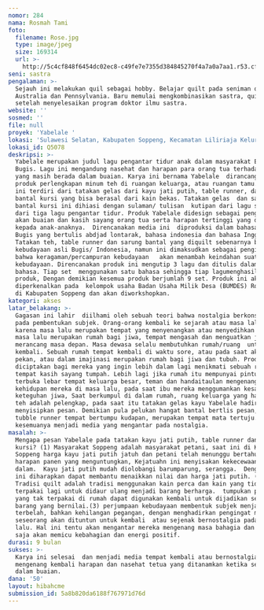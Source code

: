 ```yaml
---
nomor: 284
nama: Rosmah Tami
foto:
  filename: Rose.jpg
  type: image/jpeg
  size: 169314
  url: >-
    http://5c4cf848f6454dc02ec8-c49fe7e7355d384845270f4a7a0a7aa1.r53.cf2.rackcdn.com/bb5ee071-0bd3-4564-84e1-60ea7d554651/Rose.jpg
seni: sastra
pengalaman: >-
  Sejauh ini melakukan quil sebagai hobby. Belajar quilt pada seniman quil di
  Australia dan Pennsylvania. Baru memulai mengkombinasikan sastra, quil &craft
  setelah menyelesaikan program doktor ilmu sastra. 
website: ''
sosmed: ''
file: null
proyek: 'Yabelale '
lokasi: 'Sulawesi Selatan, Kabupaten Soppeng, Kecamatan Liliriaja Kelurahan Jennae'
lokasi_id: Q5078
deskripsi: >-
  Yabelale merupakan judul lagu pengantar tidur anak dalam masyarakat Etnis
  Bugis. Lagu ini mengandung nasehat dan harapan para orang tua terhadap anak
  yang masih berada dalam buaian. Karya ini bernama Yabelale  dirancang sebagai
  produk perlengkapan minum teh di ruangan keluarga, atau ruangan tamu. Produk
  ini terdiri dari tatakan gelas dari kayu jati putih, table runner, dan sarung
  bantal kursi yang bisa berasal dari kain bekas. Tatakan gelas  dan sarung
  bantal kursi ini dihiasi dengan sulaman/ tulisan  kutipan dari lagu salah satu
  dari tiga lagu pengantar tidur. Produk Yabelale didesign sebagai pengingat
  akan buaian dan kasih sayang orang tua serta harapan tertinggi yang dilagukan
  kepada anak-anaknya.  Direncanakan media ini  diproduksi dalam bahasa asli
  Bugis yang bertulis abdjad lontarak, bahasa indonesia dan bahasa Inggris. 
  Tatakan teh, table runner dan sarung bantal yang diquilt sebenarnya bukan
  kebudayaan asli Bugis/ Indonesia, namun ini dimaksudkan sebagai pengingat
  bahwa keragaman/percampuran kebudayaan   akan menambah keindahan suatu ruang
  kebudayaan. Direncanakan produk ini mengutip 3 lagu dan ditulis dalam tiga
  bahasa. Tiap set  menggunakan satu bahasa sehingga tiap lagumenghasilkan 3
  produk, Dengan demikian kesemua produk berjumlah 9 set. Produk ini akan
  diperkenalkan pada  kelompok usaha Badan Usaha Milik Desa (BUMDES) Rompegading
  di Kabupaten Soppeng dan akan diworkshopkan.
kategori: akses
latar_belakang: >-
  Gagasan ini lahir  diilhami oleh sebuah teori bahwa nostalgia berkonstribusi
  pada pembentukan subjek. Orang-orang kembali ke sejarah atau masa lalu bukan
  karena masa lalu merupakan tempat yang menyenangkan atau menyedihkan tetapi
  masa lalu merupakan rumah bagi jiwa, tempat mengasah dan menguatkan jiwa untuk
  merancang masa depan. Masa dewasa selalu membutuhkan rumah/ruang  untuk
  kembali. Sebuah rumah tempat kembali di waktu sore, atau pada saat akhir
  pekan, atau dalam imajinasi merupakan rumah bagi jiwa dan tubuh. Produk ini
  diciptakan bagi mereka yang ingin lebih dalam lagi menikmati sebuah rumah
  tempat kasih sayang tumpah. Lebih lagi jika rumah itu mempunyai pintu yang
  terbuka lebar tempat keluarga besar, teman dan handaitaulan mengenang bersama
  kehidupan mereka di masa lalu, pada saat ibu mereka menggumankan kesabaran dan
  keteguhan jiwa, Saat berkumpul di dalam rumah, ruang keluarga yang hangat dan
  teh adalah pelengkap, pada saat itu tatakan gelas kayu Yabelale hadir untuk
  menyisipkan pesan. Demikian pula pelukan hangat bantal bertlis pesan, dan
  tubble runner tempat bertumpu kudapan, merupakan tempat mata tertuju.
  kesemuanya menjadi media yang mengantar pada nostalgia. 
masalah: >-
  Mengapa pesan Yabelale pada tatakan kayu jati putih, table runner dan bantalan
  kursi? (1) Masyarakat Soppeng adalah masyarakat petani, saat ini di Kabupaten
  Soppeng harga kayu jati putih jatuh dan petani telah menunggu bertahun dengan
  harapan panen yang menguntungkan, Kejatuahn ini menyisakan kekecewaan yang
  dalam.  Kayu jati putih mudah diolobangi barumparung, serangga.  Dengan produk
  ini diharapkan dapat membantu menaikkan nilai dan harga jati putih. (2)
  Tradisi quilt adalah tradisi menggunakan kain perca dan kain yang tidak
  terpakai lagi untuk didaur ulang menjadi barang berharga.  tumpukan pakaian
  yang tak terpakai di rumah dapat digunakan kembali untuk dijadikan sebagai
  barang yang bernilai.(3) perjumpaan kebudayaan membentuk subjek menjadi
  terbelah, bahkan kehilangan pegangan, dengan menghadirkan pengingat masa lalu,
  seseorang akan dituntun untuk kembali  atau sejenak bernostalgia pada masa
  lalu. Hal ini tentu akan mengantar mereka mengenang masa bahagia dan tentu
  saja akan memicu kebahagian dan energi positif.  
durasi: 9 bulan
sukses: >-
  Karya ini selesai  dan menjadi media tempat kembali atau bernostalgia untuk
  mengenang kembali harapan dan nasehat tetua yang ditanamkan ketika seseorang
  dalam buaian.  
dana: '50'
layout: hibahcme
submission_id: 5a8b820da6188f767971d76d
---
```

